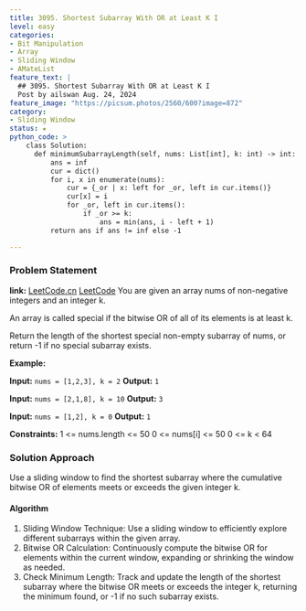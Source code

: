 ```yaml
---
title: 3095. Shortest Subarray With OR at Least K I
level: easy
categories:
- Bit Manipulation
- Array
- Sliding Window
- AMateList
feature_text: |
  ## 3095. Shortest Subarray With OR at Least K I
  Post by ailswan Aug. 24, 2024
feature_image: "https://picsum.photos/2560/600?image=872"
category:
- Sliding Window
status: ★
python_code: >
    class Solution:
      def minimumSubarrayLength(self, nums: List[int], k: int) -> int:
          ans = inf
          cur = dict()
          for i, x in enumerate(nums):
              cur = {_or | x: left for _or, left in cur.items()}
              cur[x] = i
              for _or, left in cur.items():
                  if _or >= k:
                      ans = min(ans, i - left + 1)
          return ans if ans != inf else -1

---
```


### Problem Statement
**link:**
[LeetCode.cn](https://leetcode.cn/problems/shortest-subarray-with-or-at-least-k-i/)
[LeetCode](https://leetcode.com/shortest-subarray-with-or-at-least-k-i/)
You are given an array nums of non-negative integers and an integer k.

An array is called special if the bitwise OR of all of its elements is at least k.

Return the length of the shortest special non-empty 
subarray
 of nums, or return -1 if no special subarray exists.


**Example:**

**Input:** `nums = [1,2,3], k = 2`
**Output:** `1`

**Input:** `nums = [2,1,8], k = 10`
**Output:** `3`

**Input:** `nums = [1,2], k = 0`
**Output:** `1`


**Constraints:**
1 <= nums.length <= 50
0 <= nums[i] <= 50
0 <= k < 64

### Solution Approach
Use a sliding window to find the shortest subarray where the cumulative bitwise OR of elements meets or exceeds the given integer k.

#### Algorithm
1. Sliding Window Technique: Use a sliding window to efficiently explore different subarrays within the given array.
2. Bitwise OR Calculation: Continuously compute the bitwise OR for elements within the current window, expanding or shrinking the window as needed.
3. Check Minimum Length: Track and update the length of the shortest subarray where the bitwise OR meets or exceeds the integer k, returning the minimum found, or -1 if no such subarray exists.